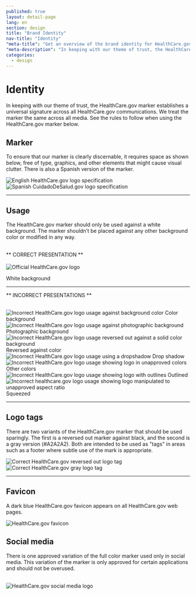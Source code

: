 ```yaml
---
published: true
layout: detail-page
lang: en
section: design
title: "Brand Identity"
nav-title: "Identity"
"meta-title": "Get an overview of the brand identity for HealthCare.gov"
"meta-description": "In keeping with our theme of trust, the HealthCare.gov marker establishes a universal signature across all HealthCare.gov communications. We treat the marker the same across all media."
categories:
  - design
---
```


# Identity

<div class="intro">
In keeping with our theme of trust, the HealthCare.gov marker establishes a universal signature across all HealthCare.gov communications. We treat the marker the same across all media. See the rules to follow when using the HealthCare.gov marker below.
</div>

<div class="hr"></div>

## Marker

To ensure that our marker is clearly discernable, it requires space as shown below, free of type, graphics, and other elements that might cause visual clutter. There is also a Spanish version of the marker.

<div class="row">
	<div class="col-sm-5">
		<img class="full" src="{{site.baseurl}}/images/design/identity/1_LogoSpec.png" alt="English HealthCare.gov logo specification"/>
	</div>
	<div class="col-sm-6">
		<img class="full" src="{{site.baseurl}}/images/design/identity/2_SpanishLogoSpec.png" alt="Spanish CuidadoDeSalud.gov logo specification"/>
	</div>
</div>

<hr>

## Usage

The HealthCare.gov marker should only be used against a white background. The marker shouldn’t be placed against any other background color or modified in any way.

<br />
** CORRECT PRESENTATION **
<br />
<br />

<div class="row">
	<div class="col-sm-6">
		<img class="full" src="{{site.baseurl}}/images/design/identity/3_OfficialLogo.png" alt="Official HealthCare.gov logo"/>
	</div>
</div>

<span aria-label="Correct" class="glyphicon glyphicon-ok green"></span> White background

<hr>

** INCORRECT PRESENTATIONS **
<br />
<br />

<div class="row logos">
	<div class="col-sm-4">
		<img class="full" src="{{site.baseurl}}/images/design/identity/4_ColorBackground.png" alt="Incorrect HealthCare.gov logo usage against background color"/>
		<span aria-label="Incorrect" class="glyphicon glyphicon-remove red"></span> Color background
	</div>
	<div class="col-sm-4">
		<img class="full" src="{{site.baseurl}}/images/design/identity/5_PhotoBackground.png" alt="Incorrect HealthCare.gov logo usage against photographic background"/>
		<span aria-label="Incorrect" class="glyphicon glyphicon-remove red"></span> Photographic background
	</div>
	<div class="col-sm-4">
		<img class="full" src="{{site.baseurl}}/images/design/identity/6_Reversed.png" alt="Incorrect HealthCare.gov logo usage reversed out against a solid color background"/>
		<span aria-label="Incorrect" class="glyphicon glyphicon-remove red"></span> Reversed against color
	</div>
	<div class="col-sm-4">
		<img class="full" src="{{site.baseurl}}/images/design/identity/7_Dropshadow.png" alt="Incorrect HealthCare.gov logo usage using a dropshadow"/>
		<span aria-label="Incorrect" class="glyphicon glyphicon-remove red"></span> Drop shadow
	</div>
	<div class="col-sm-4">
		<img class="full" src="{{site.baseurl}}/images/design/identity/8_DifferentColors.png" alt="Incorrect HealthCare.gov logo usage showing logo in unapproved colors" />
		<span aria-label="Incorrect" class="glyphicon glyphicon-remove red"></span> Other colors
	</div>
	<div class="col-sm-4">
		<img class="full" src="{{site.baseurl}}/images/design/identity/9_Outlined.png" alt="Incorrect HealthCare.gov logo usage showing logo with outlines" />
		<span aria-label="Incorrect" class="glyphicon glyphicon-remove red"></span> Outlined
	</div>
	<div class="col-sm-4">
		<img class="full" src="{{site.baseurl}}/images/design/identity/10_Squeezed.png" alt="Incorrect healthcare.gov logo usage showing logo manipulated to unapproved aspect ratio" />
		<span aria-label="Incorrect" class="glyphicon glyphicon-remove red"></span> Squeezed
	</div>
</div>

<hr>

## Logo tags

There are two variants of the HealthCare.gov marker that should be used sparingly. The first is a reversed out marker against black, and the second is a gray version (#A2A2A2). Both are intended to be used as "tags" in areas such as a footer where subtle use of the mark is appropriate.

<div class="row">
	<div class="col-sm-4">
		<img class="full" src="{{site.baseurl}}/images/design/identity/BlackLogoTag.png" alt="Correct HealthCare.gov reversed out logo tag"/>
	</div>
	<div class="col-sm-4">
		<img class="full" src="{{site.baseurl}}/images/design/identity/GreyLogoTag.png" alt="Correct HealthCare.gov gray logo tag"/>
	</div>
</div>

<hr>

## Favicon

A dark blue HealthCare.gov favicon appears on all HealthCare.gov web pages.

<div class="row">
	<div class="col-sm-9">
		<img class="full" src="{{site.baseurl}}/images/design/identity/11_Favicon.png" alt="HealthCare.gov favicon"/>
	</div>
</div>

## Social media

There is one approved variation of the full color marker used only in social media. This variation of the marker is only approved for certain applications and should not be overused.

<br />
<img src="{{site.baseurl}}/images/design/identity/12_SocialMedia.png" alt="HealthCare.gov social media logo"/>
